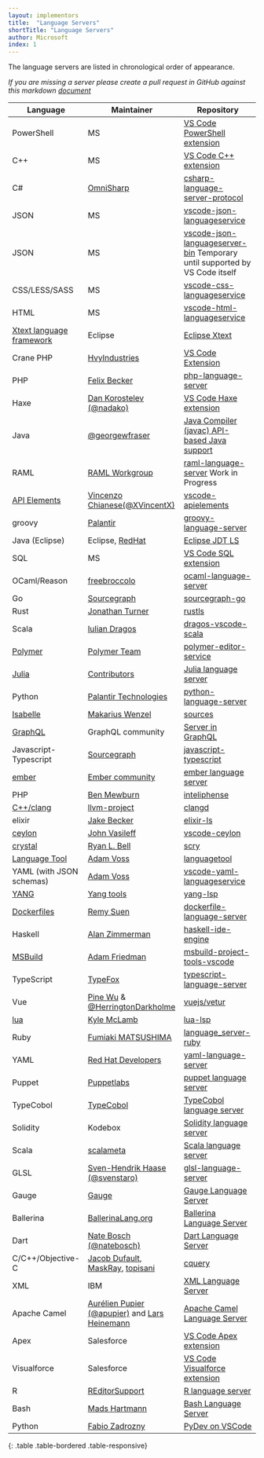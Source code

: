 ```yaml
---
layout: implementors
title:  "Language Servers"
shortTitle: "Language Servers"
author: Microsoft
index: 1
---
```


The language servers are listed in chronological order of appearance.

*If you are missing a server please create a pull request in GitHub against this markdown [document](https://github.com/Microsoft/language-server-protocol/blob/gh-pages/_implementors/servers.md)*

| Language | Maintainer | Repository |
|------|--------|----------|
| PowerShell | MS |  [VS Code PowerShell extension](https://marketplace.visualstudio.com/items?itemName=ms-vscode.PowerShell) |
| C++ | MS |  [VS Code C++ extension](https://marketplace.visualstudio.com/items?itemName=ms-vscode.cpptools) |
| C# | [OmniSharp](http://www.omnisharp.net/) | [csharp-language-server-protocol](https://github.com/OmniSharp/csharp-language-server-protocol) |
| JSON | MS | [vscode-json-languageservice](https://github.com/Microsoft/vscode-json-languageservice) |
| JSON | MS | [vscode-json-languageserver-bin](https://github.com/vscode-langservers/vscode-json-languageserver-bin) Temporary until supported by VS Code itself |
| CSS/LESS/SASS | MS | [vscode-css-languageservice](https://github.com/Microsoft/vscode-css-languageservice) |
| HTML | MS | [vscode-html-languageservice](https://github.com/Microsoft/vscode-html-languageservice) |
| [Xtext language framework](https://www.eclipse.org/Xtext/) | Eclipse | [Eclipse Xtext](https://github.com/eclipse/xtext-core/blob/master/org.eclipse.xtext.ide/src/org/eclipse/xtext/ide/server/LanguageServerImpl.xtend)|
| Crane PHP | [HvyIndustries](https://github.com/HvyIndustries) | [VS Code Extension](https://marketplace.visualstudio.com/items?itemName=HvyIndustries.crane) |
| PHP | [Felix Becker](https://github.com/felixfbecker) | [php-language-server](https://github.com/felixfbecker/php-language-server) |
| Haxe | [Dan Korostelev (@nadako)](https://github.com/nadako) | [VS Code Haxe extension](https://github.com/vshaxe/haxe-languageserver) |
| Java | [@georgewfraser](https://github.com/georgewfraser) | [Java Compiler (javac) API-based Java support](https://github.com/georgewfraser/vscode-javac) |
| RAML | [RAML Workgroup](http://raml.org/about/workgroup) | [raml-language-server](https://github.com/raml-org/raml-language-server) Work in Progress |
| [API Elements](http://api-elements.readthedocs.io/en/latest/) | [Vincenzo Chianese(@XVincentX)](https://github.com/XVincentX) | [vscode-apielements](https://github.com/XVincentX/vscode-apielements) |
| groovy | [Palantir](https://github.com/palantir) | [groovy-language-server](https://github.com/palantir/groovy-language-server/) |
| Java (Eclipse)| Eclipse, [RedHat](http://developers.redhat.com/blog/2016/08/01/a-week-of-hacking-the-java-language-server/) |  [Eclipse JDT LS](https://github.com/eclipse/eclipse.jdt.ls/) |
| SQL | MS | [VS Code SQL extension](https://github.com/Microsoft/vscode-mssql/tree/dev/src/languageservice ) |
| OCaml/Reason | [freebroccolo](https://github.com/freebroccolo) | [ocaml-language-server](https://github.com/freebroccolo/ocaml-language-server) |
| Go | [Sourcegraph](https://sourcegraph.com/) | [sourcegraph-go](https://github.com/sourcegraph/go-langserver) |
| Rust | [Jonathan Turner](https://github.com/jonathandturner) | [rustls](https://github.com/jonathandturner/rustls) |
| Scala | [Iulian Dragos](https://github.com/dragos) | [dragos-vscode-scala](https://github.com/dragos/dragos-vscode-scala) |
| [Polymer](https://www.polymer-project.org) | [Polymer Team](https://github.com/Polymer) | [polymer-editor-service](https://github.com/Polymer/polymer-editor-service) |
| [Julia](http://julialang.org/) | [Contributors](https://github.com/JuliaEditorSupport/LanguageServer.jl/graphs/contributors) | [Julia language server](https://github.com/JuliaEditorSupport/LanguageServer.jl) |
| Python| [Palantir Technologies](https://github.com/palantir) | [python-language-server](https://github.com/palantir/python-language-server) |
| [Isabelle](https://www.cl.cam.ac.uk/research/hvg/Isabelle/) | [Makarius Wenzel](https://github.com/makarius) | [sources](https://bitbucket.org/makarius/isabelle/src/09b872c58c32/src/Tools/VSCode) |
| [GraphQL](http://graphql.org/) | GraphQL community | [Server in GraphQL](https://github.com/graphql/graphql-language-service) |
| Javascript-Typescript | [Sourcegraph](https://sourcegraph.com/) | [javascript-typescript](https://github.com/sourcegraph/javascript-typescript-langserver) |
| [ember](https://ember-cli.com/) | [Ember community](https://github.com/emberwatch) | [ember language server](https://github.com/emberwatch/ember-language-server) |
| PHP | [Ben Mewburn](https://github.com/bmewburn) | [inteliphense](https://github.com/bmewburn/intelephense) |
| [C++/clang](https://clang.llvm.org/extra/clangd.html)| [llvm-project](http://llvm.org/viewvc/llvm-project/) | [clangd](http://llvm.org/viewvc/llvm-project/clang-tools-extra/trunk/clangd/) |
| elixir| [Jake Becker](https://github.com/JakeBecker) | [elixir-ls](https://github.com/JakeBecker/elixir-ls) |
| [ceylon](https://ceylon-lang.org/)| [John Vasileff](https://github.com/jvasileff) | [vscode-ceylon](https://github.com/jvasileff/vscode-ceylon) |
| [crystal](https://crystal-lang.org/)| [Ryan L. Bell](https://github.com/kofno) | [scry](https://github.com/kofno/scry) |
| [Language Tool](https://languagetool.org/)| [Adam Voss](https://github.com/adamvoss) | [languagetool](https://github.com/adamvoss/languagetool-languageserver) |
| YAML (with JSON schemas)| [Adam Voss](https://github.com/adamvoss) | [vscode-yaml-languageservice](https://github.com/adamvoss/vscode-yaml-languageservice) |
| [YANG](https://tools.ietf.org/html/rfc7950)| [Yang tools](https://github.com/yang-tools) | [yang-lsp](https://github.com/yang-tools/yang-lsp) |
| [Dockerfiles](https://docs.docker.com/engine/reference/builder/)| [Remy Suen](https://github.com/rcjsuen) | [dockerfile-language-server](https://github.com/rcjsuen/dockerfile-language-server-nodejs) |
| Haskell| [Alan Zimmerman](https://github.com/alanz) | [haskell-ide-engine](https://github.com/haskell/haskell-ide-engine) |
| [MSBuild](https://github.com/Microsoft/msbuild) | [Adam Friedman](https://github.com/tintoy) | [msbuild-project-tools-vscode](https://github.com/tintoy/msbuild-project-tools-vscode) |
| TypeScript|[TypeFox](typefox.io)| [typescript-language-server](https://github.com/theia-ide/typescript-language-server) |
| Vue| [Pine Wu](https://github.com/octref) & [@HerringtonDarkholme](https://github.com/HerringtonDarkholme) | [vuejs/vetur](https://github.com/vuejs/vetur) |
| [lua](http://www.lua.org/)| [Kyle McLamb](https://github.com/Alloyed) | [lua-lsp](https://github.com/Alloyed/lua-lsp) |
| Ruby| [Fumiaki MATSUSHIMA](https://github.com/mtsmfm) | [language_server-ruby](https://github.com/mtsmfm/language_server-ruby) |
| YAML| [Red Hat Developers](https://github.com/redhat-developer) | [yaml-language-server](https://github.com/redhat-developer/yaml-language-server) |
| Puppet| [Puppetlabs](https://github.com/jpogran) | [puppet language server](https://github.com/jpogran/puppet-vscode/tree/master/server) |
| TypeCobol| [TypeCobol](https://github.com/TypeCobolTeam) | [TypeCobol language server](https://github.com/TypeCobolTeam/TypeCobol/tree/master/TypeCobol.LanguageServer) |
| Solidity | Kodebox | [Solidity language server](https://github.com/CodeChain-io/solidity-language-server) |
| Scala | [scalameta](https://github.com/scalameta) | [Scala language server](https://github.com/scalameta/language-server) |
| GLSL | [Sven-Hendrik Haase (@svenstaro)](https://github.com/svenstaro) | [glsl-language-server](https://github.com/svenstaro/glsl-language-server) |
| Gauge| [Gauge](https://github.com/getgauge) | [Gauge Language Server](https://github.com/getgauge/gauge/) |
| Ballerina | [BallerinaLang.org](https://ballerinalang.org/) | [Ballerina Language Server](https://github.com/ballerinalang/language-server) |
| Dart | [Nate Bosch (@natebosch)](https://github.com/natebosch) | [Dart Language Server](https://github.com/natebosch/dart_language_server) |
| C/C++/Objective-C | [Jacob Dufault](https://github.com/jacobdufault), [MaskRay](https://github.com/MaskRay), [topisani](https://github.com/topisani) | [cquery](https://github.com/jacobdufault/cquery) |
| XML | IBM | [XML Language Server](https://github.com/microclimate-devops/xml-language-server) |
| Apache Camel | [Aurélien Pupier (@apupier)](https://github.com/apupier) and [Lars Heinemann](https://github.com/lhein) | [Apache Camel Language Server](https://github.com/lhein/camel-language-server) |
| Apex | Salesforce |  [VS Code Apex extension](https://marketplace.visualstudio.com/items?itemName=salesforce.salesforcedx-vscode-apex) |
| Visualforce | Salesforce |  [VS Code Visualforce extension](https://marketplace.visualstudio.com/items?itemName=salesforce.salesforcedx-vscode-visualforce) |
| R | [REditorSupport](https://github.com/REditorSupport) | [R language server](https://github.com/REditorSupport/languageserver) |
| Bash | [Mads Hartmann](https://github.com/mads-hartmann/) | [Bash Language Server](https://github.com/mads-hartmann/bash-language-server) |
| Python| [Fabio Zadrozny](https://github.com/fabioz/) | [PyDev on VSCode](http://www.pydev.org/vscode/index.html) |

{: .table .table-bordered .table-responsive}
